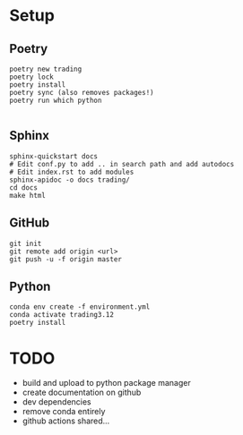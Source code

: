 # Setup
## Poetry
```
poetry new trading
poetry lock
poetry install
poetry sync (also removes packages!)
poetry run which python


```
## Sphinx
```
sphinx-quickstart docs
# Edit conf.py to add .. in search path and add autodocs
# Edit index.rst to add modules
sphinx-apidoc -o docs trading/
cd docs
make html
```
## GitHub
```
git init
git remote add origin <url>
git push -u -f origin master
```

## Python
```
conda env create -f environment.yml
conda activate trading3.12
poetry install
```

# TODO
- build and upload to python package manager
- create documentation on github
- dev dependencies
- remove conda entirely
- github actions shared...
